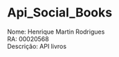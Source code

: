 # Api_Social_Books
Nome: Henrique Martin Rodrigues <br/>
RA: 00020568 <br/>
Descrição: API livros  <br/>
